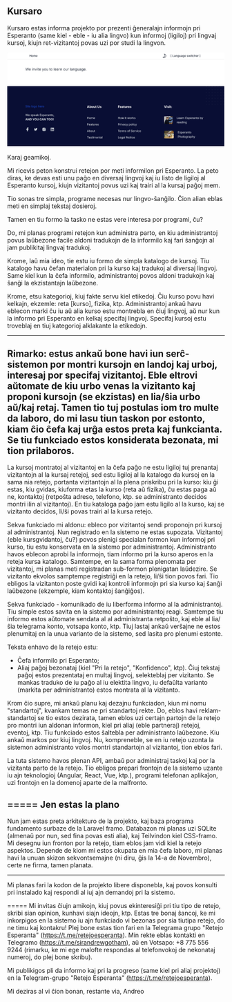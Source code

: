 ## Kursaro

Kursaro estas informa projekto por prezenti ĝeneralajn informojn pri Esperanto (same kiel - eble - iu alia lingvo) kun informoj (ligiloj) pri lingvaj kursoj, kiujn ret-vizitantoj povas uzi por studi la lingvon.

![Kursaro Homepage](docs/images/frontend-home.png)

Karaj geamikoj.

Mi ricevis peton konstrui retejon por meti informilon pri Esperanto.
La peto diras, ke devas esti unu paĝo en diversaj lingvoj kaj iu listo de ligiloj al Esperanto kursoj, kiujn vizitantoj povus uzi kaj trairi al la kursaj paĝoj mem.

Tio sonas tre simpla, programe necesas nur lingvo-ŝanĝilo.
Ĉion alian eblas meti en simplaj tekstaj dosieroj.

Tamen en tiu formo la tasko ne estas vere interesa por programi, ĉu?

Do, mi planas programi retejon kun administra parto, en kiu administrantoj povus laŭbezone facile aldoni tradukojn de la informilo
kaj fari ŝanĝojn al jam publikitaj lingvaj tradukoj.

Krome, laŭ mia ideo, tie estu iu formo de simpla katalogo de kursoj.
Tiu katalogo havu ĉefan materialon pri la kurso kaj tradukoj al diversaj lingvoj.
Same kiel kun la ĉefa informilo, administrantoj povos aldoni tradukojn kaj ŝanĝi la ekzistantajn laŭbezone.

Krome, etsu kategorioj, kiuj fakte servu kiel etikedoj. Ĉiu kurso povu havi kelkajn, ekzemle: reta [kurso], fizika, ktp.
Administrantoj ankaŭ havu eblecon marki ĉu iu aŭ alia kurso estu montrebla en ĉiuj lingvoj, aŭ nur kun la informo pri Esperanto en kelkaj specifaj lingvoj.
Specifaj kursoj estu troveblaj en tiuj kategorioj alklakante la etikedojn.

---
Rimarko: estus ankaŭ bone havi iun serĉ-sistemon por montri kursojn en landoj kaj urboj, interesaj por specifaj vizitantoj.
Eble eltrovi aŭtomate de kiu urbo venas la vizitanto kaj proponi kursojn (se ekzistas) en lia/ŝia urbo aŭ/kaj retaj.
Tamen tio tuj postulas iom tro multe da laboro, do mi lasu tiun taskon por estonto, kiam ĉio ĉefa kaj urĝa estos preta kaj funkcianta.
Se tiu funkciado estos konsiderata bezonata, mi tion prilaboros.
---

La kursoj montratoj al vizitantoj en la ĉefa paĝo ne estu ligiloj tuj prenantaj vizitantojn al la kursaj retejoj,
sed estu ligiloj al la katalogo da kursoj en la sama nia retejo, portanta vizitantojn al la plena priskribu pri la kurso:
kiu ĝi estas, kiu gvidas, kiuforma etas la kurso (reta aŭ fizika), ĉu estas paga aŭ ne,
kontaktoj (retpoŝta adreso, telefono, ktp. se administranto decidos montri ilin al vizitantoj).
En tiu kataloga paĝo jam estu ligilo al la kurso, kaj se vizitanto decidos, li/ŝi povas trairi al la kursa retejo.

Sekva funkciado mi aldonu: ebleco por vizitantoj sendi proponojn pri kursoj al administrantoj.
Nun registrado en la sistemo ne estas supozata.
Vizitantoj (eble kursgvidantoj, ĉu?) povos plenigi specialan formon kun informoj pri kurso, tiu estu konservata en la sistemo por administrantoj.
Administranto havos eblecon aprobi la informojn, tiam informo pri la kurso aperos en la reteja kursa katalogo.
Samtempe, en la sama forma plenomata per vizitantoj, mi planas meti registradan sub-formon plenigatan laŭdezire.
Se vizitanto ekvolos samptempe registriĝi en la retejo, li/ŝi tion povos fari.
Tio ebligos la vizitanton poste gvidi kaj kontroli informojn pri sia kurso kaj ŝanĝi laŭbezone (ekzemple, kiam kontaktoj ŝanĝiĝos).

Sekva funkciado - komunikado de iu liberforma informo al la administrantoj.
Tiu simple estos savita en la sistemo por administrantoj reagi.
Samtempe tiu informo estos aŭtomate sendata al al administranta retpoŝto, kaj eble al lia/ŝia telegrama konto, votsapa konto, ktp.
Tiuj lastaj ankaŭ verŝajne ne estos plenumitaj en la unua varianto de la sistemo, sed lasita pro plenumi estonte.

Teksta enhavo de la retejo estu:
- Ĉefa informilo pri Esperanto;
- Aliaj paĝoj bezonataj (kiel "Pri la retejo", "Konfidenco", ktp).
  Ĉiuj tekstaj paĝoj estos prezentataj en multaj lingvoj, selekteblaj per vizitanto.
  Se mankas traduko de iu paĝo al iu elektita lingvo, iu defaŭlta varianto (markita per administranto) estos montrata al la vizitanto.

Krom ĉio supre, mi ankaŭ planu kaj dezajnu funkciadon, kiun mi nomu "standartoj", kvankam temas ne pri standartoj rekte.
Do, eblos havi reklam-standartoj se tio estos dezirata, tamen eblos uzi certajn partojn de la retejo pro montri iun aldonan informon,
kiel pri aliaj (eble partneraj) retejoj, eventoj, ktp.
Tiu funkciado estos ŝaltebla per administranto laŭbezone. Kiu ankaŭ markos por kiuj lingvoj.
Nu, kompreneble, se en iu retejo uzonta la sistemon administranto volos montri standartojn al vizitantoj, tion eblos fari.

La tuta sistemo havos plenan API, ambaŭ por administraj taskoj kaj por la vizitanta parto de la retejo.
Tio ebligos prepari frontojn de la sistemo uzante iu ajn teknologioj (Angular, React, Vue, ktp.), programi telefonan aplikaĵon, uzi frontojn en la domenoj aparte de la malfronto.

=====
Jen estas la plano
---
Nun jam estas preta arkitekturo de la projekto, kaj baza programa fundamento surbaze de la Laravel framo.
Databazon mi planas uzi SQLite (almenaŭ por nun, sed fina povas esti alia), kaj Teilvindon kiel CSS-framo.
Mi desegnu iun fronton por la retejo, tiam eblos jam vidi kiel la retejo aspektos.
Depende de kiom mi estos okupata en mia ĉefa laboro, mi planas havi la unuan skizon sekvontsemajne (ni diru, ĝis la 14-a de Novembro), certe ne firma, tamen planata.

---
Mi planas fari la kodon de la projekto libere disponebla, kaj povos konsulti pri instalado kaj respondi al iuj ajn demandoj pri la sistemo.

=====
Mi invitas ĉiujn amikojn, kiuj povus ekinteresiĝi pri tiu tipo de retejo, skribi sian opinion, kunhavi siajn ideojn, ktp.
Estas tre bonaj ŝancoj, ke mi inkorpigos en la sistemo iu ajn funkciado vi bezonas por sia tiutipa retejo, do ne timu kaj kontakru!
Plej bone estas tion fari en la Telegrama grupo "Retejo Esperanta" (https://t.me/retejoesperanta).
Min rekte eblas kontakti en Telegramo (https://t.me/sirandrewgotham), aŭ en Votsapo: +8 775 556 9244 (rimarku, ke mi ege malofte respondas al telefonvokoj de nekonataj numeroj, do plej bone skribu).

Mi publikigos pli da informo kaj pri la progreso (same kiel pri aliaj projektoj) en la Telegram-grupo "Retejo Esperanta" (https://t.me/retejoesperanta).

Mi deziras al vi ĉion bonan,
restante via, Andreo



